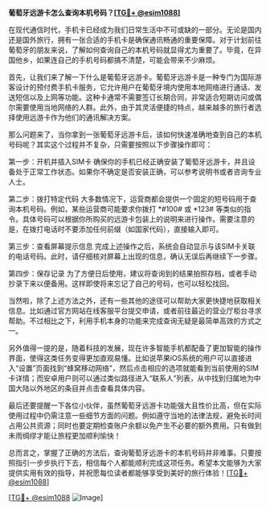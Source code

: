 **葡萄牙远游卡怎么查询本机号码？[[TG💪+ @esim1088](https://t.me/s/esim1088)]**

在现代通信时代，手机卡已经成为我们日常生活中不可或缺的一部分。无论是国内还是国外旅行，拥有一张合适的手机卡是确保通讯畅通的重要保障。对于计划前往葡萄牙的朋友来说，了解如何查询自己的本机号码就显得尤为重要了。毕竟，在异国他乡，如果连自己的手机号码都搞不清楚，可能会带来不少麻烦。

首先，让我们来了解一下什么是葡萄牙远游卡。葡萄牙远游卡是一种专门为国际游客设计的预付费手机卡服务，它允许用户在葡萄牙境内使用本地网络进行通话、发送短信以及上网等功能。这种卡通常不需要签订长期合同，非常适合短期访问或偶尔需要使用当地网络的人群。此外，由于其灵活便捷的特点，越来越多的旅行者选择使用远游卡作为他们的通讯解决方案。

那么问题来了，当你拿到一张葡萄牙远游卡后，该如何快速准确地查到自己的本机号码呢？其实这个过程并不复杂，只需要按照以下步骤操作即可：

第一步：开机并插入SIM卡
确保你的手机已经正确安装了葡萄牙远游卡，并且设备处于正常工作状态。如果你不确定是否安装正确，可以参考说明书或者咨询专业人士。

第二步：拨打特定代码
大多数情况下，运营商都会提供一个固定的短号码用于查询本机号码。例如，某些运营商可能要求你拨打 *#100# 或 *123# 等类似的指令。具体号码可以根据你所购买的远游卡包装上的说明来进行操作。需要注意的是，在拨打电话时不要添加任何前缀（如国家代码），直接输入即可。

第三步：查看屏幕提示信息
完成上述操作之后，系统会自动显示与该SIM卡关联的电话号码。此时，请仔细核对屏幕上出现的信息，确认无误后再继续下一步骤。

第四步：保存记录
为了方便日后使用，建议将查询到的结果拍照存档，或者手动抄录下来以便备用。这样即使将来忘记了自己的号码，也可以轻松找回。

当然啦，除了上述方法之外，还有一些其他的途径可以帮助大家更快捷地获取相关信息。比如通过官方网站在线客服平台提交申请，或者前往最近的营业厅柜台寻求帮助。不过相比之下，利用手机本身的功能来完成查询无疑是最简单高效的方式之一。

另外值得一提的是，随着科技的发展，现在许多智能手机都配备了更加智能的操作界面，使得这类任务变得更加直观易懂。比如说苹果iOS系统的用户可以直接进入“设置”页面找到“蜂窝移动网络”，然后点击相应的选项就能看到当前使用的SIM卡详情；而安卓用户则可以通过类似路径进入“联系人”列表，从中找到归属地为中国大陆以外地区的条目并点击查看具体内容。

最后还要提醒一下各位小伙伴，虽然葡萄牙远游卡功能强大且性价比高，但在实际使用过程中仍需注意一些细节方面的问题。例如遵守当地的法律法规，避免长时间占用公共资源；同时也要定期检查账户余额以免产生不必要的额外费用。只有做到未雨绸缪才能让旅程更加顺利愉快！

总而言之，掌握了正确的方法后，查询葡萄牙远游卡的本机号码并非难事。只要按照指引一步步执行下去，相信每个人都能顺利完成这项任务。希望本文能够为大家提供实用有效的指导，并祝愿每位读者都能够享受到美好的旅行体验！[[TG💪+ @esim1088](https://t.me/s/esim1088)]

[[TG💪+ @esim1088](https://t.me/s/esim1088) ![Image](https://i.postimg.cc/4NQfJmqS/Snipaste-2025-05-13-00-14-12.png)]